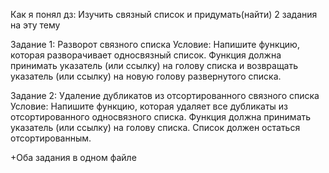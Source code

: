 Как я понял дз: Изучить связный список и придумать(найти) 2 задания на эту тему

Задание 1: Разворот связного списка
Условие: Напишите функцию, которая разворачивает односвязный список. Функция должна принимать указатель (или ссылку) на голову списка и возвращать указатель (или ссылку) на новую голову развернутого списка.

Задание 2: Удаление дубликатов из отсортированного связного списка
Условие: Напишите функцию, которая удаляет все дубликаты из отсортированного односвязного списка. Функция должна принимать указатель (или ссылку) на голову списка. Список должен остаться отсортированным.


+Оба задания в одном файле
